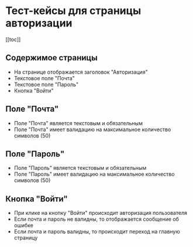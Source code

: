 # Тест-кейсы для страницы авторизации

[[toc]]

## Содержимое страницы

- На странице отображается заголовок "Авторизация"
- Текстовое поле "Почта"
- Текстовое поле "Пароль"
- Кнопка "Войти"

## Поле "Почта"

- Поле "Почта" является текстовым и обязательным
- Поле "Почта" имеет валидацию на максимальное количество символов (50)

## Поле "Пароль"

- Поле "Пароль" является текстовым и обязательным
- Поле "Пароль" имеет валидацию на максимальное количество символов (50)

## Кнопка "Войти"

- При клике на кнопку "Войти" происходит авторизация пользователя
- Если почта и пароль не валидны, то отображается сообщение об ошибке
- Если почта и пароль валидны, то происходит переход на главную страницу
